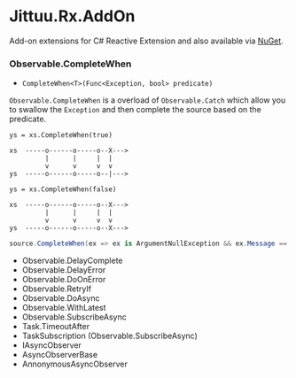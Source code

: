 # Jittuu.Rx.AddOn
Add-on extensions for C# Reactive Extension and also available via [NuGet](http://www.nuget.org/packages/Jittuu.Rx.AddOn/).

### Observable.CompleteWhen
* `CompleteWhen<T>(Func<Exception, bool> predicate)`

`Observable.CompleteWhen` is a overload of `Observable.Catch` which allow you to swallow the `Exception` and then complete the source based on the predicate.

```
ys = xs.CompleteWhen(true)

xs  -----o------o-----o--X--->
         |      |     |  |
         v      v     v  v
ys  -----o------o-----o--|--->

ys = xs.CompleteWhen(false)

xs  -----o------o-----o--X--->
         |      |     |  |
         v      v     v  v
ys  -----o------o-----o--X--->
```

```C#
source.CompleteWhen(ex => ex is ArgumentNullException && ex.Message == "arg1 is null")
```


* Observable.DelayComplete
* Observable.DelayError
* Observable.DoOnError
* Observable.RetryIf
* Observable.DoAsync
* Observable.WithLatest
* Observable.SubscribeAsync
* Task.TimeoutAfter
* TaskSubscription (Observable.SubscribeAsync)
* IAsyncObserver
* AsyncObserverBase
* AnnonymousAsyncObserver
